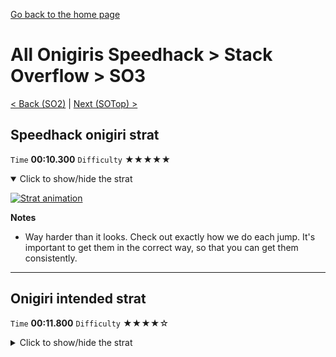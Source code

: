 [Go back to the home page](https://github.com/Doublevil/scbspeedrun)

# All Onigiris Speedhack > Stack Overflow > SO3

[< Back (SO2)](https://github.com/Doublevil/scbspeedrun/blob/main/levels/arb_sh/SO/SO2.md) | [Next (SOTop) >](https://github.com/Doublevil/scbspeedrun/blob/main/levels/arb_sh/SO/SOTop.md)

## Speedhack onigiri strat

`Time` **00:10.300** `Difficulty` ★★★★★
<details open>
  <summary>Click to show/hide the strat</summary>

  [![Strat animation](https://github.com/Doublevil/scbspeedrun/blob/main/media/levels/SO/SO3_S_Onigiri.webp)](https://github.com/Doublevil/scbspeedrun/blob/main/media/levels/SO/SO3_S_Onigiri.mp4?raw=true)

  **Notes**
  - Way harder than it looks. Check out exactly how we do each jump. It's important to get them in the correct way, so that you can get them consistently.
</details>

---
## Onigiri intended strat

`Time` **00:11.800** `Difficulty` ★★★★☆
<details>
  <summary>Click to show/hide the strat</summary>

  [![Strat animation](https://github.com/Doublevil/scbspeedrun/blob/main/media/levels/SO/SO3_OnigiriIntended.webp)](https://github.com/Doublevil/scbspeedrun/blob/main/media/levels/SO/SO3_OnigiriIntended.mp4?raw=true)

  **Notes**
  - You can include cable jump juggles pretty much anywhere in this strat. Some are probably minor time saves, but they're distracting.
</details>
